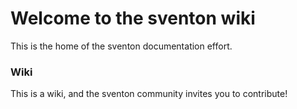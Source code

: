# Welcome to the sventon wiki #

This is the home of the sventon documentation effort.

### Wiki ###
This is a wiki, and the sventon community invites you to contribute!